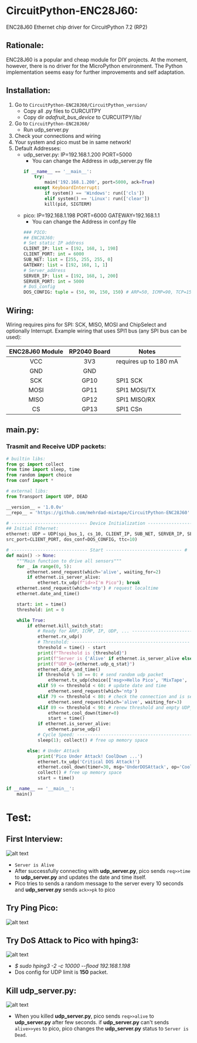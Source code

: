 # CircuitPython-ENC28J60:
ENC28J60 Ethernet chip driver for CircuitPython 7.2 (RP2)

## Rationale:
ENC28J60 is a popular and cheap module for DIY projects.
At the moment, however, there is no driver for the MicroPython environment.
The Python implementation seems easy for further improvements and self adaptation.

## Installation:
1. Go to `CircuitPython-ENC28J60/CircuitPython_version/`
	- Copy all .py files to CURCUITPY
	- Copy dir *adafruit_bus_device* to CURCUITPY/lib/
2. Go to `CircuitPython-ENC28J60/`
	- Run udp_server.py
3. Check your connections and wiring
4. Your system and pico must be in same network!
5. Default Addresses:
	- udp_server.py: IP=192.168.1.200 PORT=5000
		- You can change the Address in udp_server.py file
		```python
		if __name__ == '__main__':
			try:
				main('192.168.1.200', port=5000, ack=True)
		    except KeyboardInterrupt:
				if system() == 'Windows': run(['cls'])
		        elif system() == 'Linux': run(['clear'])
				kill(pid, SIGTERM)

		```
	- pico: IP=192.168.1.198 PORT=6000 GATEWAY=192.168.1.1
		- You can change the Address in conf.py file
		```python
		### PICO:
		## ENC28J60:
		# Set static IP address
		CLIENT_IP: list = [192, 168, 1, 198]
		CLIENT_PORT: int = 6000
		SUB_NET: list = [255, 255, 255, 0]
		GATEWAY: list = [192, 168, 1, 1]
		# Server_address
		SERVER_IP: list = [192, 168, 1, 200]
		SERVER_PORT: int = 5000
		# DoS_config
		DOS_CONFIG: tuple = (50, 90, 150, 150) # ARP=50, ICMP=90, TCP=150, UDP=150
		```

## Wiring:
Wiring requires pins for SPI: SCK, MISO, MOSI and ChipSelect and optionally Interrupt.
Example wiring that uses SPI1 bus (any SPI bus can be used):

| ENC28J60 Module | RP2040 Board | Notes |
| :-------------: |:-------------:| ---- |
| VCC | 3V3 | requires up to 180 mA |
| GND | GND | |
| SCK | GP10 | SPI1 SCK |
| MOSI | GP11 | SPI1 MOSI/TX |
| MISO | GP12 | SPI1 MISO/RX |
| CS | GP13 | SPI1 CSn |

## main.py:
### Trasmit and Receive UDP packets:

```python
# builtin libs:
from gc import collect
from time import sleep, time
from random import choice
from conf import *

# external libs:
from Transport import UDP, DEAD

__version__ = '1.0.0v'
__repo__ = 'https://github.com/mehrdad-mixtape/CircuitPython-ENC28J60'

# ----------------------------- Device Initialization ----------------------------- #
## Initial Ethernet:
ethernet: UDP = UDP(spi_bus_1, cs_10, CLIENT_IP, SUB_NET, SERVER_IP, SERVER_PORT, GATEWAY,
src_port=CLIENT_PORT, dos_conf=DOS_CONFIG, ttc=10)

# ----------------------------- Start ----------------------------- #
def main() -> None:
    """Main function to drive all sensors"""
    for _ in range(0, 5):
        ethernet.send_request(which='alive', waiting_for=2)
        if ethernet.is_server_alive:
            ethernet.tx_udp(f"id>>I'm Pico"); break
    ethernet.send_request(which='ntp') # request localtime
    ethernet.date_and_time()

    start: int = time()
    threshold: int = 0

    while True:
        if ethernet.kill_switch_stat:
            # Ready for ARP, ICMP, IP, UDP, ... ---------------------------------------------
            ethernet.rx_udp()
            # Threshold: ---------------------------------------------
            threshold = time() - start
            print(f"Threshold is {threshold}")
            print(f"Server is {'Alive' if ethernet.is_server_alive else 'Dead'}")
            print(f"UDP_Q={ethernet.udp_q_stat}")
            ethernet.date_and_time()
            if threshold % 10 == 0: # send random udp packet
                ethernet.tx_udp(choice(['msg>>Hello Pico', 'MixTape', 'ENC28J60 with CircuitPython']))
            elif 59 <= threshold < 60: # update date and time
                ethernet.send_request(which='ntp')
            elif 79 <= threshold < 80: # check the connection and is server alive?
                ethernet.send_request(which='alive', waiting_for=3)
            elif 89 <= threshold < 90: # renew threshold and empty UDP_Q, ICMP_Q, ARP_Q, TCP_Q
                ethernet.cool_down(timer=0)
                start = time()
            if ethernet.is_server_alive:
                ethernet.parse_udp()
            # Cycle Speed: ---------------------------------------------
            sleep(1); collect() # free up memory space

        else: # Under Attack
            print('Pico Under Attack! CoolDown ...')
            ethernet.tx_udp('Critical DOS Attack!')
            ethernet.cool_down(timer=30, msg='UnderDOSAttack', op='CoolDown')
            collect() # free up memory space
            start = time()

if __name__ == '__main__':
    main()
```
# Test:

## First Interview:
![alt text](https://github.com/mehrdad-mixtape/CircuitPython-ENC28J60/blob/main/CircuitPython_version/Images/img1.png)
- `Server is Alive`
- After successfully connecting with **udp_server.py**, pico sends `req>>time` to **udp_server.py** and updates the date and time itself.
- Pico tries to sends a random message to the server every 10 seconds and **udp_server.py** sends `ack>>pk` to pico

## Try Ping Pico:
![alt text](https://github.com/mehrdad-mixtape/CircuitPython-ENC28J60/blob/main/CircuitPython_version/Images/img2.png)

## Try DoS Attack to Pico with hping3:
![alt text](https://github.com/mehrdad-mixtape/CircuitPython-ENC28J60/blob/main/CircuitPython_version/Images/img3.png)
- *$ sudo hping3 -2 -c 10000 --flood 192.168.1.198*
- Dos config for UDP limit is **150** packet.

## Kill udp_server.py:
![alt text](https://github.com/mehrdad-mixtape/CircuitPython-ENC28J60/blob/main/CircuitPython_version/Images/img4.png)
- When you killed **udp_server.py**, pico sends `req>>alive` to **udp_server.py** after few seconds. if **udp_server.py** can't sends `alive>>yes` to pico, pico changes the **udp_server.py** status to `Server is Dead`.
